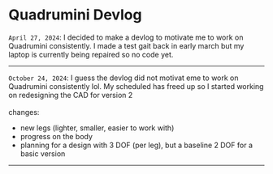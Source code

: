# Quadrumini Devlog
`April 27, 2024`: I decided to make a devlog to motivate me to work on Quadrumini consistently. I made a test gait back in early march but my laptop is currently being repaired so no code yet.
___
`October 24, 2024`: I guess the devlog did not motivat eme to work on Quadrumini consistently lol. My scheduled has freed up so I started working on redesigning the CAD for version 2 <br /> <br />
changes:
- new legs (lighter, smaller, easier to work with)
- progress on the body
- planning for a design with 3 DOF (per leg), but a baseline 2 DOF for a basic version
___
